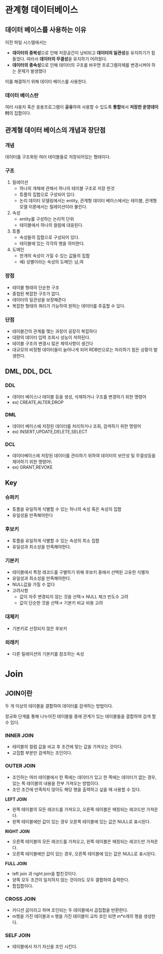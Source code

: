 # 관계형 데이터베이스

## 데이터 베이스를 사용하는 이유

이전 파일 시스템에서는 

- **데이터의 중복성**으로 인해 저장공간이 낭비되고 **데이터의 일관성**을 유지하기가 힘들었다. 따라서 **데이터의 무결성**을 유지하기 어려웠다.
- **데이터의 종속성**으로 인해 데이터의 구조를 바꾸면 프로그램자체를 변경시켜야 하는 문제가 발생했다

이를 해결하기 위해 데이터 베이스를 사용한다.

### 데이터 베이스란

여러 사용자 혹은 응용프로그램이 **공유**하여 사용할 수 있도록 **통합**해서 **저장한 운영데이터**의 집합이다.

## 관계형 데이터 베이스의 개념과 장단점

### 개념

데이터를 구조화된 여러 테이블들로 저장되어있는 형태이다.

### 구조

1. 릴레이션
    - 하나의 개체에 관해서 하나의 테이블 구조로 저장 한것
    - 튜플의 집합으로 구성되어 있다.
    - 논리 데이터 모델링에서는 entity, 관계형 데이터 베이스에서는 테이블, 관계형 모델 이론에서는 릴레이션이라 불린다.
2. 속성
    - entity를 구성하는 논리적 단위
    - 테이블에서 하나의 컬럼에 대응된다.
3. 튜플
    - 속성들의 집합으로 구성되어 있다.
    - 테이블에 있는 각각의 행을 의미한다.
4. 도메인
    - 한개의 속성이 가질 수 있는 값들의 집합
    - 예) 성별이라는 속성의 도메인: 남,여
    

### 장점

- 테이블 형태의 단순한 구조
- 중첩된 복잡한 구조가 없다.
- 데이터의 일관성을 보장해준다
- 복잡한 형태의 쿼리가 가능하여 원하는 데이터를 추출할 수 있다.

### 단점

- 테이블간의 관계를 맺는 과정이 굉장히 복잡하다
- 대량의 데이터 입력 조회시 성능이 저하된다.
- 테이블 구조의 변경시 많은 제약사항이 생긴다
- 대규모의 비정형 데이터들이 늘어나게 되어 RDB만으로는 처리하기 힘든 상황이 발생한다.

## DML, DDL, DCL

### DDL

- 데이터 베이스나 테이블 등을 생성, 삭제하거나 구조를 변경하기 위한 명령어
- ex) CREATE,ALTER,DROP

### DML

- 데이터 베이스에 저장된 데이터를 처리하거나 조회, 검색하기 위한 명령어
- ex) INSERT,UPDATE,DELETE,SELECT

### DCL

- 데이터베이스에 저장된 데이터를 관리하기 위하여 데이터의 보안성 및 무결성등을 제어하기 위한 명령어\
- ex) GRANT,REVOKE

## Key

### 슈퍼키

- 튜플을 유일하게 식별할 수 있는 하나의 속성 혹은 속성의 집합
- 유일성을 만족해야한다

### 후보키

- 튜플을 유일하게 식별할 수 있는 속성의 최소 집합
- 유일성과 최소성을 만족해야한다.

### 기본키

- 테이블에서 특정 레코드를 구별하기 위해 후보키 중에서 선택된 고유한 식별자
- 유일성과 최소성을 만족해야한다.
- NULL값을 가질 수 없다
- 고려사항
    - 값이 자주 변경되지 않는 것을 선택→ NULL 체크 빈도수 고려
    - 값이 단순한 것을 선택→ 기본키 비교 비용 고려

### 대체키

- 기본키로 선정되지 않은 후보키

### 외래키

- 다른 릴레이션의 기본키를 참조하는 속성

# Join

## JOIN이란

두 개 이상의 테이블을 결합하여 데이터를 검색하는 방법이다. 

 정규화 단계를 통해 나누어진 테이블들 중에 관계가 있는 테이블들을 결합하여 검색 할 수 있다.

### INNER JOIN

- 테이블의 컬럼 값을 비교 후  조건에 맞는 값을 가져오는 것이다.
- 교집합 부분만 검색하는 조인이다.

### OUTER JOIN

- 조인하는 여러 테이블에서 한 쪽에는 데이터가 있고 한 쪽에는 데이터가 없는 경우, 있는 쪽 테이블의 내용을 전부 가져오는 방법이다.
- 조인 조건에 만족하지 않아도 해당 행을 출력하고 싶을 때 사용할 수 있다.

**LEFT JOIN**

- 왼쪽 테이블의 모든 레코드를 가져오고, 오른쪽 테이블은 매칭되는 레코드만 가져온다.
- 왼쪽 테이블에만 값이 있는 경우 오른쪽 테이블에 있는 값은 NULL로 표시된다.

**RIGHT JOIN**

- 오른쪽 테이블의 모든 레코드를 가져오고, 왼쪽 테이블은 매칭되는 레코드만 가져온다.
- 오른쪽 테이블에만 값이 있는 경우, 오른쪽 테이블에 있는 값은 NULL로 표시된다.

**FULL JOIN**

- left join 과 right join을 합친것이다.
- 양쪽 모두 조건이 일치하지 않는 것이라도 모두 결합하여 출력한다.
- 합집합이다.

### CROSS JOIN

- 카디션 곱이라고 하며 조인되는 두 테이블에서 곱집합을 반환한다.
- m행을 가진 테이블과 n 행을 가진 테이블이 교차 조인 되면 m*n개의 행을 생성한다.

### SELF JOIN

- 테이블에서 자기 자신을 조인 시킨다.